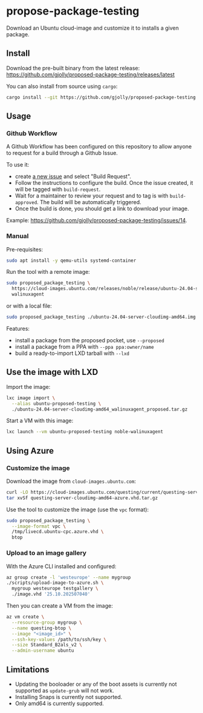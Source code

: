 # propose-package-testing

Download an Ubuntu cloud-image and customize it to installs a given package.

## Install

Download the pre-built binary from the latest release: https://github.com/gjolly/proposed-package-testing/releases/latest

You can also install from source using `cargo`:

```bash
cargo install --git https://github.com/gjolly/proposed-package-testing
```

## Usage

### Github Workflow

A Github Workflow has been configured on this repository to allow anyone to request for a build through a Github Issue.

To use it:
 * create [a new issue](https://github.com/gjolly/proposed-package-testing/issues/new?template=build-request.yml) and select "Build Request".
 * Follow the instructions to configure the build. Once the issue created, it will be tagged with `build-request`.
 * Wait for a maintainer to review your request and to tag is with `build-approved`. The build will be automatically triggered.
 * Once the build is done, you should get a link to download your image.

Example: https://github.com/gjolly/proposed-package-testing/issues/14.

### Manual

Pre-requisites:

```bash
sudo apt install -y qemu-utils systemd-container
```

Run the tool with a remote image:

```bash
sudo proposed_package_testing \
  https://cloud-images.ubuntu.com/releases/noble/release/ubuntu-24.04-server-cloudimg-amd64.img \
  walinuxagent
```

or with a local file:

```bash
sudo proposed_package_testing ./ubuntu-24.04-server-cloudimg-amd64.img walinuxagent
```

Features:
 * install a package from the proposed pocket, use `--proposed`
 * install a package from a PPA with `--ppa ppa:owner/name`
 * build a ready-to-import LXD tarball with `--lxd`

## Use the image with LXD

Import the image:

```bash
lxc image import \
  --alias ubuntu-proposed-testing \
  ./ubuntu-24.04-server-cloudimg-amd64_walinuxagent_proposed.tar.gz
```

Start a VM with this image:

```bash
lxc launch --vm ubuntu-proposed-testing noble-walinuxagent
```

## Using Azure

### Customize the image

Download the image from `cloud-images.ubuntu.com`:

```bash
curl -LO https://cloud-images.ubuntu.com/questing/current/questing-server-cloudimg-amd64-azure.vhd.tar.gz
tar xvSf questing-server-cloudimg-amd64-azure.vhd.tar.gz
```

Use the tool to customize the image (use the `vpc` format):

```bash
sudo proposed_package_testing \
  --image-format vpc \
  /tmp/livecd.ubuntu-cpc.azure.vhd \
  btop
```

### Upload to an image gallery

With the Azure CLI installed and configured:

```bash
az group create -l 'westeurope' --name mygroup
./scripts/upload-image-to-azure.sh \
  mygroup westeurope testgallery \
  ./image.vhd '25.10.202507040'
```

Then you can create a VM from the image:

```bash
az vm create \
  --resource-group mygroup \
  --name questing-btop \
  --image "<image_id>" \
  --ssh-key-values /path/to/ssh/key \
  --size Standard_B2als_v2 \
  --admin-username ubuntu
```

## Limitations

 * Updating the booloader or any of the boot assets is currently not supported as `update-grub` will not work.
 * Installing Snaps is currently not supported.
 * Only amd64 is currently supported.
